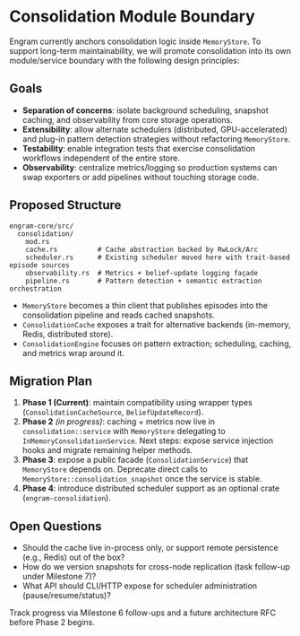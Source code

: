 # Consolidation Module Boundary

Engram currently anchors consolidation logic inside `MemoryStore`. To support long-term maintainability, we will promote consolidation into its own module/service boundary with the following design principles:

## Goals

- **Separation of concerns**: isolate background scheduling, snapshot caching, and observability from core storage operations.
- **Extensibility**: allow alternate schedulers (distributed, GPU-accelerated) and plug-in pattern detection strategies without refactoring `MemoryStore`.
- **Testability**: enable integration tests that exercise consolidation workflows independent of the entire store.
- **Observability**: centralize metrics/logging so production systems can swap exporters or add pipelines without touching storage code.

## Proposed Structure

```
engram-core/src/
  consolidation/
    mod.rs
    cache.rs          # Cache abstraction backed by RwLock/Arc
    scheduler.rs      # Existing scheduler moved here with trait-based episode sources
    observability.rs  # Metrics + belief-update logging façade
    pipeline.rs       # Pattern detection + semantic extraction orchestration
```

- `MemoryStore` becomes a thin client that publishes episodes into the consolidation pipeline and reads cached snapshots.
- `ConsolidationCache` exposes a trait for alternative backends (in-memory, Redis, distributed store).
- `ConsolidationEngine` focuses on pattern extraction; scheduling, caching, and metrics wrap around it.

## Migration Plan

1. **Phase 1 (Current)**: maintain compatibility using wrapper types (`ConsolidationCacheSource`, `BeliefUpdateRecord`).
2. **Phase 2** *(in progress)*: caching + metrics now live in `consolidation::service` with `MemoryStore` delegating to `InMemoryConsolidationService`. Next steps: expose service injection hooks and migrate remaining helper methods.
3. **Phase 3**: expose a public facade (`ConsolidationService`) that `MemoryStore` depends on. Deprecate direct calls to `MemoryStore::consolidation_snapshot` once the service is stable.
4. **Phase 4**: introduce distributed scheduler support as an optional crate (`engram-consolidation`).

## Open Questions

- Should the cache live in-process only, or support remote persistence (e.g., Redis) out of the box?
- How do we version snapshots for cross-node replication (task follow-up under Milestone 7)?
- What API should CLI/HTTP expose for scheduler administration (pause/resume/status)?

Track progress via Milestone 6 follow-ups and a future architecture RFC before Phase 2 begins.
